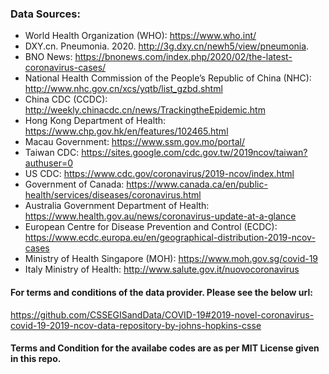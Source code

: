 ### Data Sources:

  * World Health Organization (WHO): https://www.who.int/
  * DXY.cn. Pneumonia. 2020. http://3g.dxy.cn/newh5/view/pneumonia.
  * BNO News: https://bnonews.com/index.php/2020/02/the-latest-coronavirus-cases/
  * National Health Commission of the People’s Republic of China (NHC): http://www.nhc.gov.cn/xcs/yqtb/list_gzbd.shtml
  * China CDC (CCDC): http://weekly.chinacdc.cn/news/TrackingtheEpidemic.htm
  * Hong Kong Department of Health: https://www.chp.gov.hk/en/features/102465.html
  * Macau Government: https://www.ssm.gov.mo/portal/
  * Taiwan CDC: https://sites.google.com/cdc.gov.tw/2019ncov/taiwan?authuser=0
  * US CDC: https://www.cdc.gov/coronavirus/2019-ncov/index.html
  * Government of Canada: https://www.canada.ca/en/public-health/services/diseases/coronavirus.html
  * Australia Government Department of Health: https://www.health.gov.au/news/coronavirus-update-at-a-glance
  * European Centre for Disease Prevention and Control (ECDC): https://www.ecdc.europa.eu/en/geographical-distribution-2019-ncov-cases
  * Ministry of Health Singapore (MOH): https://www.moh.gov.sg/covid-19
  * Italy Ministry of Health: http://www.salute.gov.it/nuovocoronavirus


#### For terms and conditions of the data provider. Please see the below url:

https://github.com/CSSEGISandData/COVID-19#2019-novel-coronavirus-covid-19-2019-ncov-data-repository-by-johns-hopkins-csse

#### Terms and Condition for the availabe codes are as per MIT License given in this repo.
